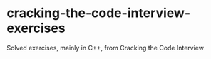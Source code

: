 # cracking-the-code-interview-exercises
Solved exercises, mainly in C++, from Cracking the Code Interview
